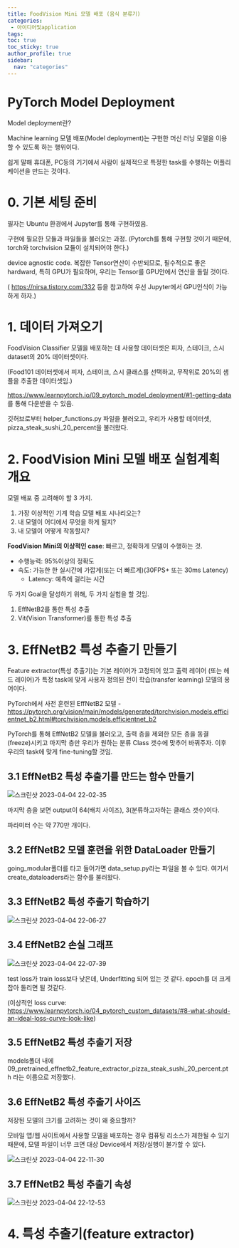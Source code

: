 ```yaml
---
title: FoodVision Mini 모델 배포 (음식 분류기)
categories:
 - 아이디어및application
tags:
toc: true
toc_sticky: true
author_profile: true
sidebar:
  nav: "categories"
---
```


# PyTorch Model Deployment

Model deployment란?

Machine learning 모델 배포(Model deployment)는 구현한 머신 러닝 모델을 이용할 수 있도록 하는 행위이다.

쉽게 말해 휴대폰, PC등의 기기에서 사람이 실제적으로 특정한 task를 수행하는 어플리케이션을 만드는 것이다.

# 0. 기본 세팅 준비
필자는 Ubuntu 환경에서 Jupyter를 통해 구현하였음.

<script src="https://gist.github.com/KimSungHeon/1248c715ae1e69b2a1a8dd1efaa4c39f.js"></script>

구현에 필요한 모듈과 파일들을 불러오는 과정. (Pytorch를 통해 구현할 것이기 때문에, torch와 torchvision 모듈이 설치되어야 한다.)

<script src="https://gist.github.com/KimSungHeon/362cd63ff96acd9bfaa1432f92202378.js"></script>

device agnostic code. 복잡한 Tensor연산이 수반되므로, 필수적으로 좋은 hardward, 특히 GPU가 필요하며, 우리는 Tensor를 GPU안에서 연산을 돌릴 것이다.

 ( https://nirsa.tistory.com/332 등을 참고하여 우선 Jupyter에서 GPU인식이 가능하게 하자.)

# 1. 데이터 가져오기

FoodVision Classifier 모델을 배포하는 데 사용할 데이터셋은 피자, 스테이크, 스시 dataset의 20% 데이터셋이다. 

(Food101 데이터셋에서 피자, 스테이크, 스시 클래스를 선택하고, 무작위로 20%의 샘플을 추출한 데이터셋임.)

https://www.learnpytorch.io/09_pytorch_model_deployment/#1-getting-data 를 통해 다운받을 수 있음.

<script src="https://gist.github.com/KimSungHeon/e744209ddc87295d51051808fad3eb57.js"></script>

깃허브로부터 helper_functions.py 파일을 불러오고, 우리가 사용할 데이터셋, pizza_steak_sushi_20_percent을 불러왔다.

# 2. FoodVision Mini 모델 배포 실험계획 개요

모델 배포 중 고려해야 할 3 가지.

 1. 가장 이상적인 기계 학습 모델 배포 시나리오는?
 2. 내 모델이 어디에서 무엇을 하게 될지?
 3. 내 모델이 어떻게 작동할지?

**FoodVision Mini의 이상적인 case**: 빠르고, 정확하게 모델이 수행하는 것.
 * 수행능력: 95%이상의 정확도
 * 속도: 가능한 한 실시간에 가깝게(또는 더 빠르게)(30FPS+ 또는 30ms Latency)
   * Latency: 예측에 걸리는 시간

두 가지 Goal을 달성하기 위해, 두 가지 실험을 할 것임.
 1. EffNetB2를 통한 특성 추출
 2. Vit(Vision Transformer)를 통한 특성 추출

# 3. EffNetB2 특성 추출기 만들기

Feature extractor(특성 추출기)는 기본 레이어가 고정되어 있고 출력 레이어 (또는 헤드 레이어)가 특정 task에 맞게 사용자 정의된 전이 학습(transfer learning) 모델의 용어이다.

PyTorch에서 사전 훈련된 EffNetB2 모델 - https://pytorch.org/vision/main/models/generated/torchvision.models.efficientnet_b2.html#torchvision.models.efficientnet_b2

<script src="https://gist.github.com/KimSungHeon/601d0852be46bd1a80ec0933805856af.js"></script>

PyTorch를 통해 EffNetB2 모델을 불러오고, 출력 층을 제외한 모든 층을 동결(freeze)시키고 마지막 층만 우리가 원하는 분류 Class 갯수에 맞추어 바꿔주자. 이후 우리의 task에 맞게
fine-tuning할 것임.

## 3.1 EffNetB2 특성 추출기를 만드는 함수 만들기

<script src="https://gist.github.com/Kmatt1217/75ca65b74e9b5dce73d1df5e447fbd31.js"></script>

<script src="https://gist.github.com/Kmatt1217/fe29511fd20fbb42fa3c7788b487fb59.js"></script>

![스크린샷 2023-04-04 22-02-35](https://user-images.githubusercontent.com/129755780/229800113-d337f118-f789-4027-a73a-4f0e62f0057f.png)

마지막 층을 보면 output이 64(배치 사이즈), 3(분류하고자하는 클래스 갯수)이다.

파라미터 수는 약 770만 개이다.

## 3.2 EffNetB2 모델 훈련을 위한 DataLoader 만들기

<script src="https://gist.github.com/Kmatt1217/75be0f2a79108d3c55379481f1415052.js"></script>

going_modular폴더를 타고 들어가면 data_setup.py라는 파일을 볼 수 있다. 여기서 create_dataloaders라는 함수를 불러왔다.

## 3.3 EffNetB2 특성 추출기 학습하기

<script src="https://gist.github.com/Kmatt1217/487418360a6e59c8d1566f536237694d.js"></script>

![스크린샷 2023-04-04 22-06-27](https://user-images.githubusercontent.com/129755780/229801058-2e3efe51-fa7f-4f3f-9652-855171133198.png)

## 3.4 EffNetB2 손실 그래프

<script src="https://gist.github.com/Kmatt1217/f3997eb900f3627fb6c1cbad768b99b2.js"></script>

![스크린샷 2023-04-04 22-07-39](https://user-images.githubusercontent.com/129755780/229801313-2e936fdf-3ce2-463b-b504-029d3e8f7252.png)

test loss가 train loss보다 낮은데, Underfitting 되어 있는 것 같다. epoch를 더 크게 잡아 돌리면 될 것같다.

(이상적인 loss curve: https://www.learnpytorch.io/04_pytorch_custom_datasets/#8-what-should-an-ideal-loss-curve-look-like)

## 3.5 EffNetB2 특성 추출기 저장

<script src="https://gist.github.com/Kmatt1217/3e500606779d73a851dde31f826eff90.js"></script>

models폴더 내에 09_pretrained_effnetb2_feature_extractor_pizza_steak_sushi_20_percent.pth 라는 이름으로 저장했다.

## 3.6 EffNetB2 특성 추출기 사이즈

저장된 모델의 크기를 고려하는 것이 왜 중요할까?

모바일 앱/웹 사이트에서 사용할 모델을 배포하는 경우 컴퓨팅 리소스가 제한될 수 있기 때문에, 모델 파일이 너무 크면 대상 Device에서 저장/실행이 불가할 수 있다.
 
<script src="https://gist.github.com/Kmatt1217/6249ce677d7e2353f258701ee7df85d9.js"></script>

![스크린샷 2023-04-04 22-11-30](https://user-images.githubusercontent.com/129755780/229802304-16aad663-b7a9-4ab4-b348-4a66134292a7.png)

## 3.7 EffNetB2 특성 추출기 속성

<script src="https://gist.github.com/Kmatt1217/d65ea79b8e757df5d8d22fa5aa972536.js"></script>

![스크린샷 2023-04-04 22-12-53](https://user-images.githubusercontent.com/129755780/229802661-823a2cce-10bd-4bba-80fc-81eddcee7cb1.png)

# 4. 특성 추출기(feature extractor)


